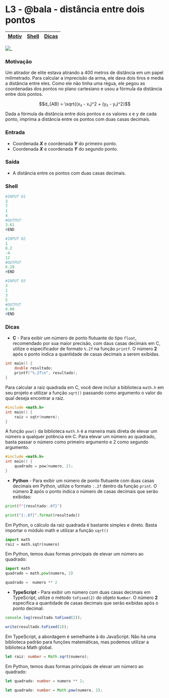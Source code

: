 # L3 - @bala - distância entre dois pontos

[Motiv](#motivação) | [Shell](#shell) | [Dicas](#dicas)
-- | -- | --

![_](https://raw.githubusercontent.com/qxcodefup/arcade/master/base/bala/cover.jpg)

### Motivação

Um atirador de elite estava atirando a 400 metros de distância em um papel milimetrado. Para calcular a imprecisão da arma, ele dava dois tiros e media a distância entre eles. Como ele não tinha uma régua, ele pegou as coordenadas dos pontos no plano cartesiano e usou a fórmula da distância entre dois pontos.

$$d_{AB} = \sqrt{(x₂ - x₁)^2 + (y₂ - y₁)^2}$$

Dada a fórmula da distância entre dois pontos e os valores x e y de cada ponto, imprima a distância entre os pontos com duas casas decimais.



### Entrada

* Coordenada ***X*** e coordenada ***Y*** do primeiro ponto.
* Coordenada ***X*** e coordenada ***Y*** do segundo ponto.

### Saída

* A distância entre os pontos com duas casas decimais.

### Shell

``` py
#INPUT 01
3
7
1
4
#OUTPUT
3.61
#END

#INPUT 02
1
8.2
-4
12
#OUTPUT
6.28
#END

#INPUT 03
3
1
3
5
#OUTPUT
4.00
#END

```

### Dicas

- **C** - Para exibir um número de ponto flutuante do tipo `float`, recomendado por sua maior precisão, com daus casas decimais em C, utilize o especificador de formato `%.2f` na função `printf`. O número **2** após o ponto indica a quantidade de casas decimais a serem exibidas. 
 
``` c
int main() {
    double resultado;
    printf("%.2f\n", resultado);
}
```
Para calcular a raiz quadrada em C, você deve incluir a biblioteca `math.h` em seu projeto e utilizar a função `sqrt()` passando como argumento o valor do qual deseja encontrar a raiz.
``` c
#include <math.h>
int main() {
    raiz = sqtr(numero);
}
```
A função `pow()` da biblioteca `math.h` é a maneira mais direta de elevar um número a qualquer potência em C. Para elevar um número ao quadrado, basta passar o número como primeiro argumento e 2 como segundo argumento.
``` c
#include <math.h>
int main() {
    quadrado = pow(numero, 2);
}
```
- **Python** - Para exibir um número de ponto flutuante com duas casas decimais em Python, utilize o formato `:.2f` dentro da função `print`. O número **2** após o ponto indica o número de casas decimais que serão exibidas:
``` python
print(f"{resultado:.6f}")
```
``` python
print("{:.6f}".format(resultado))
```
Em Python, o cálculo da raiz quadrada é bastante simples e direto. Basta importar o módulo math e utilizar a função `sqrt()`

``` python
import math
raiz = math.sqtr(numero)
```
Em Python, temos duas formas principais de elevar um número ao quadrado:
``` python 
import math
quadrado = math.pow(numero, 2)
```
``` python 
quadrado =  numero ** 2
```

- **TypeScript** - Para exibir um número com duas casas decimais em TypeScript, utilize o método `toFixed(2)` do objeto `Number`. O número **2** especifica a quantidade de casas decimais que serão exibidas após o ponto decimal:
``` ts
console.log(resultado.toFixed(2)); 
```
``` ts
write(resultado.toFixed(2));
```
Em TypeScript, a abordagem é semelhante à do JavaScript. Não há uma biblioteca padrão para funções matemáticas, mas podemos utilizar a biblioteca Math global.
``` ts
let raiz: number = Math.sqrt(numero);
```
Em Python, temos duas formas principais de elevar um número ao quadrado:
``` ts
let quadrado: number = numero ** 2;
```
``` ts
let quadrado: number = Math.pow(numero, 2);
```
